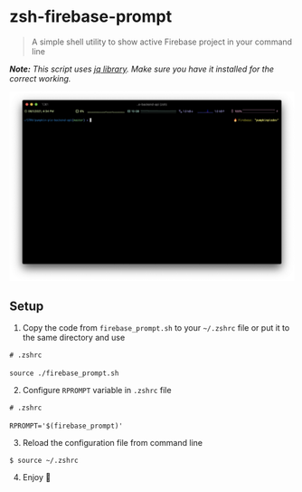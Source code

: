 # zsh-firebase-prompt
> A simple shell utility to show active Firebase project in your command line

***Note:** This script uses [jq library](https://stedolan.github.io/jq/download/). Make sure you have it installed for the correct working.*

<img src="./demo.png">

## Setup
1. Copy the code from `firebase_prompt.sh` to your `~/.zshrc` file or put it to the same directory and use

```
# .zshrc

source ./firebase_prompt.sh
```

2. Configure `RPROMPT` variable in `.zshrc` file
```
# .zshrc

RPROMPT='$(firebase_prompt)'
```

3. Reload the configuration file from command line

```
$ source ~/.zshrc
```

4. Enjoy 🎉